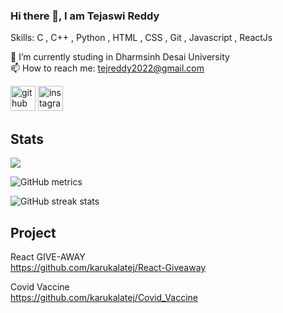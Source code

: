 ### Hi there 👋, I am Tejaswi Reddy

Skills: C , C++ , Python  , HTML , CSS , Git , Javascript , ReactJs

🔭 I’m currently studing in Dharmsinh Desai University \
📫 How to reach me: tejreddy2022@gmail.com

[<img src='https://cdn.jsdelivr.net/npm/simple-icons@3.0.1/icons/github.svg' alt='github' height='40'>](https://github.com/karukalatej )  [<img src='https://cdn.jsdelivr.net/npm/simple-icons@3.0.1/icons/instagram.svg' alt='instagram' height='40'>](https://www.instagram.com/@annonnymmouusse/)

## Stats

 <p align-="center"> <img src="https://github-readme-stats.vercel.app/api?username=karukalatej&show_icons=true&theme=merko" />

![GitHub metrics](https://metrics.lecoq.io/karukalatej)  

![GitHub streak stats](https://github-readme-streak-stats.herokuapp.com/?user=karukalatej)  

## Project
React GIVE-AWAY \
 https://github.com/karukalatej/React-Giveaway
  
Covid Vaccine \
 https://github.com/karukalatej/Covid_Vaccine
  
